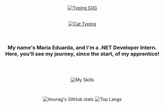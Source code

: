 <div align="center"> 
  <a href="https://git.io/typing-svg"><img src="https://readme-typing-svg.herokuapp.com?font=Fira+Code&size=35&pause=1000&color=F78CD5&background=1A001055&center=true&vCenter=true&random=false&width=800&height=60&lines=Hi%2C+my+name's+Maria+Eduarda!+%3C3;I'm+a+.NET+Developer+in+progress." alt="Typing SVG" /></a>
<div/>
<br>
<br>
<div>
  <a href="https://media.tenor.com/29Ok5pc0ivAAAAAM/gatinho-gato.gif"><img src="https://media.tenor.com/29Ok5pc0ivAAAAAM/gatinho-gato.gif" alt="Cat Typing" /></a>
</div>
<br>
<br>
<h3>
  My name's Maria Eduarda, and I'm a .NET Developer Intern. Here, you'll see my journey, since the start, of my apprentice! 
</h3>
<br>
<br>

![My Skills](https://skillicons.dev/icons?i=js,html,css,dotnet,cs,java)

<br>

![Anurag's GitHub stats](https://github-readme-stats.vercel.app/api?username=mseduarda&show_icons=true&title_color=F78CD5FF&text_color=F78CD5FF&icon_color=F78CD5FF&bg_color=1A001055&border_color=F78CD5FF) ![Top Langs](https://github-readme-stats.vercel.app/api/top-langs/?username=mseduarda&hide_progress=true&bg_color=1A001055&title_color=F78CD5FF&text_color=F78CD5FF&border_color=F78CD5FF)
